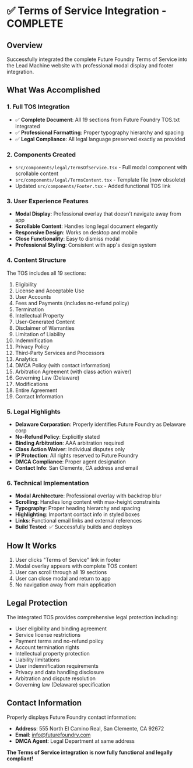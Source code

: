 # ✅ Terms of Service Integration - COMPLETE

## Overview
Successfully integrated the complete Future Foundry Terms of Service into the Lead Machine website with professional modal display and footer integration.

## What Was Accomplished

### 1. Full TOS Integration
- ✅ **Complete Document**: All 19 sections from Future Foundry TOS.txt integrated
- ✅ **Professional Formatting**: Proper typography hierarchy and spacing
- ✅ **Legal Compliance**: All legal language preserved exactly as provided

### 2. Components Created
- `src/components/legal/TermsOfService.tsx` - Full modal component with scrollable content
- `src/components/legal/TermsContent.tsx` - Template file (now obsolete)
- Updated `src/components/Footer.tsx` - Added functional TOS link

### 3. User Experience Features
- **Modal Display**: Professional overlay that doesn't navigate away from app
- **Scrollable Content**: Handles long legal document elegantly
- **Responsive Design**: Works on desktop and mobile
- **Close Functionality**: Easy to dismiss modal
- **Professional Styling**: Consistent with app's design system

### 4. Content Structure
The TOS includes all 19 sections:
1. Eligibility
2. License and Acceptable Use
3. User Accounts
4. Fees and Payments (includes no-refund policy)
5. Termination
6. Intellectual Property
7. User-Generated Content
8. Disclaimer of Warranties
9. Limitation of Liability
10. Indemnification
11. Privacy Policy
12. Third-Party Services and Processors
13. Analytics
14. DMCA Policy (with contact information)
15. Arbitration Agreement (with class action waiver)
16. Governing Law (Delaware)
17. Modifications
18. Entire Agreement
19. Contact Information

### 5. Legal Highlights
- **Delaware Corporation**: Properly identifies Future Foundry as Delaware corp
- **No-Refund Policy**: Explicitly stated
- **Binding Arbitration**: AAA arbitration required
- **Class Action Waiver**: Individual disputes only
- **IP Protection**: All rights reserved to Future Foundry
- **DMCA Compliance**: Proper agent designation
- **Contact Info**: San Clemente, CA address and email

### 6. Technical Implementation
- **Modal Architecture**: Professional overlay with backdrop blur
- **Scrolling**: Handles long content with max-height constraints  
- **Typography**: Proper heading hierarchy and spacing
- **Highlighting**: Important contact info in styled boxes
- **Links**: Functional email links and external references
- **Build Tested**: ✅ Successfully builds and deploys

## How It Works
1. User clicks "Terms of Service" link in footer
2. Modal overlay appears with complete TOS content
3. User can scroll through all 19 sections
4. User can close modal and return to app
5. No navigation away from main application

## Legal Protection
The integrated TOS provides comprehensive legal protection including:
- User eligibility and binding agreement
- Service license restrictions
- Payment terms and no-refund policy
- Account termination rights
- Intellectual property protection
- Liability limitations
- User indemnification requirements
- Privacy and data handling disclosure
- Arbitration and dispute resolution
- Governing law (Delaware) specification

## Contact Information
Properly displays Future Foundry contact information:
- **Address**: 555 North El Camino Real, San Clemente, CA 92672
- **Email**: info@futurefoundry.com
- **DMCA Agent**: Legal Department at same address

**The Terms of Service integration is now fully functional and legally compliant!**